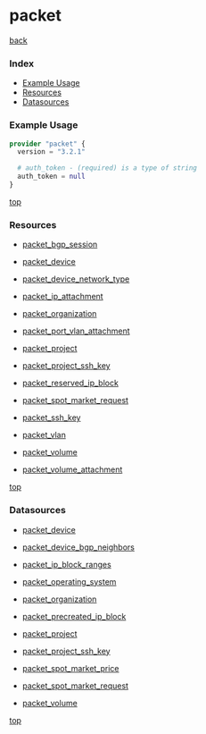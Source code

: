 # packet

[back](../)

### Index

- [Example Usage](#example-usage)
- [Resources](#resources)
- [Datasources](#datasources)

### Example Usage

```terraform
provider "packet" {
  version = "3.2.1"

  # auth_token - (required) is a type of string
  auth_token = null
}
```

[top](#index)

### Resources


- [packet_bgp_session](./r/packet_bgp_session.md)

- [packet_device](./r/packet_device.md)

- [packet_device_network_type](./r/packet_device_network_type.md)

- [packet_ip_attachment](./r/packet_ip_attachment.md)

- [packet_organization](./r/packet_organization.md)

- [packet_port_vlan_attachment](./r/packet_port_vlan_attachment.md)

- [packet_project](./r/packet_project.md)

- [packet_project_ssh_key](./r/packet_project_ssh_key.md)

- [packet_reserved_ip_block](./r/packet_reserved_ip_block.md)

- [packet_spot_market_request](./r/packet_spot_market_request.md)

- [packet_ssh_key](./r/packet_ssh_key.md)

- [packet_vlan](./r/packet_vlan.md)

- [packet_volume](./r/packet_volume.md)

- [packet_volume_attachment](./r/packet_volume_attachment.md)


[top](#index)

### Datasources


- [packet_device](./d/packet_device.md)

- [packet_device_bgp_neighbors](./d/packet_device_bgp_neighbors.md)

- [packet_ip_block_ranges](./d/packet_ip_block_ranges.md)

- [packet_operating_system](./d/packet_operating_system.md)

- [packet_organization](./d/packet_organization.md)

- [packet_precreated_ip_block](./d/packet_precreated_ip_block.md)

- [packet_project](./d/packet_project.md)

- [packet_project_ssh_key](./d/packet_project_ssh_key.md)

- [packet_spot_market_price](./d/packet_spot_market_price.md)

- [packet_spot_market_request](./d/packet_spot_market_request.md)

- [packet_volume](./d/packet_volume.md)


[top](#index)